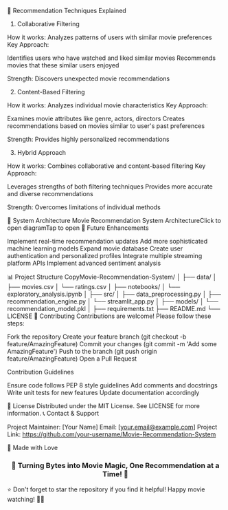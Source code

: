 🧠 Recommendation Techniques Explained
1. Collaborative Filtering

How it works: Analyzes patterns of users with similar movie preferences
Key Approach:

Identifies users who have watched and liked similar movies
Recommends movies that these similar users enjoyed


Strength: Discovers unexpected movie recommendations

2. Content-Based Filtering

How it works: Analyzes individual movie characteristics
Key Approach:

Examines movie attributes like genre, actors, directors
Creates recommendations based on movies similar to user's past preferences


Strength: Provides highly personalized recommendations

3. Hybrid Approach

How it works: Combines collaborative and content-based filtering
Key Approach:

Leverages strengths of both filtering techniques
Provides more accurate and diverse recommendations


Strength: Overcomes limitations of individual methods

🌈 System Architecture
Movie Recommendation System ArchitectureClick to open diagramTap to open
🔮 Future Enhancements

 Implement real-time recommendation updates
 Add more sophisticated machine learning models
 Expand movie database
 Create user authentication and personalized profiles
 Integrate multiple streaming platform APIs
 Implement advanced sentiment analysis

📊 Project Structure
CopyMovie-Recommendation-System/
│
├── data/
│   ├── movies.csv
│   └── ratings.csv
│
├── notebooks/
│   └── exploratory_analysis.ipynb
│
├── src/
│   ├── data_preprocessing.py
│   ├── recommendation_engine.py
│   └── streamlit_app.py
│
├── models/
│   └── recommendation_model.pkl
│
├── requirements.txt
├── README.md
└── LICENSE
🤝 Contributing
Contributions are welcome! Please follow these steps:

Fork the repository
Create your feature branch (git checkout -b feature/AmazingFeature)
Commit your changes (git commit -m 'Add some AmazingFeature')
Push to the branch (git push origin feature/AmazingFeature)
Open a Pull Request

Contribution Guidelines

Ensure code follows PEP 8 style guidelines
Add comments and docstrings
Write unit tests for new features
Update documentation accordingly

📄 License
Distributed under the MIT License. See LICENSE for more information.
📞 Contact & Support

Project Maintainer: [Your Name]
Email: [your.email@example.com]
Project Link: https://github.com/your-username/Movie-Recommendation-System

💖 Made with Love
<div align="center">
  <h3>🎥 Turning Bytes into Movie Magic, One Recommendation at a Time! 💖</h3>
</div>

⭐ Don't forget to star the repository if you find it helpful! Happy movie watching! 🍿🎥
</antArtifact>

